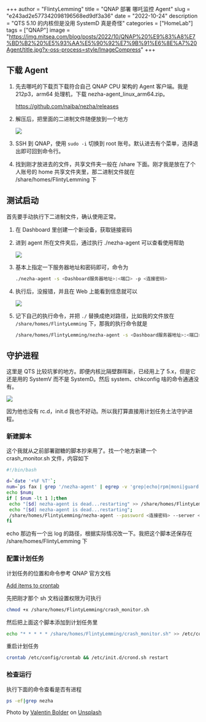 +++
author = "FlintyLemming"
title = "QNAP 部署 哪吒监控 Agent"
slug = "e243ad2e577342098196568ed9df3a36"
date = "2022-10-24"
description = "QTS 5.10 的内核但是没用 SystemD 真是奇怪"
categories = ["HomeLab"]
tags = ["QNAP"]
image = "https://img.mitsea.com/blog/posts/2022/10/QNAP%20%E9%83%A8%E7%BD%B2%20%E5%93%AA%E5%90%92%E7%9B%91%E6%8E%A7%20Agent/title.jpg?x-oss-process=style/ImageCompress"
+++

## 下载 Agent

1. 先去哪吒的下载页下载符合自己 QNAP CPU 架构的 Agent 客户端。我是 212p3，arm64 处理机，下载 nezha-agent_linux_arm64.zip。

    <https://github.com/naiba/nezha/releases>

2. 解压后，把里面的二进制文件随便放到一个地方

    ![](https://img.mitsea.com/blog/posts/2022/10/QNAP%20%E9%83%A8%E7%BD%B2%20%E5%93%AA%E5%90%92%E7%9B%91%E6%8E%A7%20Agent/Untitled.png?x-oss-process=style/ImageCompress)

3. SSH 到 QNAP，使用 `sudo -i` 切换到 root 账号。默认进去有个菜单，选择退出即可回到命令行。
4. 找到刚才放进去的文件，共享文件夹一般在 /share 下面。刚才我是放在了个人账号的 home 共享文件夹里，那二进制文件就在 /share/homes/FlintyLemming 下

## 测试启动

首先要手动执行下二进制文件，确认使用正常。

1. 在 Dashboard 里创建一个新设备，获取链接密码
2. 进到 agent 所在文件夹后，通过执行 ./nezha-agent 可以查看使用帮助

    ![](https://img.mitsea.com/blog/posts/2022/10/QNAP%20%E9%83%A8%E7%BD%B2%20%E5%93%AA%E5%90%92%E7%9B%91%E6%8E%A7%20Agent/Untitled%201.png?x-oss-process=style/ImageCompress)

3. 基本上指定一下服务器地址和密码即可，命令为

    ```bash
    ./nezha-agent -s <Dashboard服务器地址>:<端口> -p <连接密码>
    ```

4. 执行后，没报错，并且在 Web 上能看到信息就可以

    ![](https://img.mitsea.com/blog/posts/2022/10/QNAP%20%E9%83%A8%E7%BD%B2%20%E5%93%AA%E5%90%92%E7%9B%91%E6%8E%A7%20Agent/Untitled%202.png?x-oss-process=style/ImageCompress)

5. 记下自己的执行命令，并把 `./` 替换成绝对路径，比如我的文件放在 `/share/homes/FlintyLemming` 下，那我的执行命令就是

    ```bash
    /share/homes/FlintyLemming/nezha-agent -s <Dashboard服务器地址>:<端口> -p <连接密码>
    ```

## 守护进程

这里是 QTS 比较坑爹的地方。即便内核比隔壁群晖新，已经用上了 5.x，但是它还是用的 SystemV 而不是 SystemD。然后 system、chkconfig 啥的命令通通没有。

![](https://img.mitsea.com/blog/posts/2022/10/QNAP%20%E9%83%A8%E7%BD%B2%20%E5%93%AA%E5%90%92%E7%9B%91%E6%8E%A7%20Agent/Untitled%203.png?x-oss-process=style/ImageCompress)

因为他也没有 rc.d，init.d 我也不好动。所以我打算直接用计划任务土法守护进程。

### 新建脚本

这个我就从之前部署甜糖的脚本抄来用了。找一个地方新建一个 crash_monitor.sh 文件，内容如下

```bash
#!/bin/bash

d=`date '+%F %T'`;
num=`ps fax | grep '/nezha-agent' | egrep -v 'grep|echo|rpm|moni|guard' | wc -l`;
echo $num;
if [ $num -lt 1 ];then
 echo "[$d] nezha-agent is dead...restarting" >> /share/homes/FlintyLemming/log.log ;
 echo "[$d] nezha-agent is dead...restarting";
 /share/homes/FlintyLemming/nezha-agent --password <连接密码> --server <Dashboard服务器地址>:<端口>;
fi
```

echo 那边有一个出 log 的路径，根据实际情况改一下。我把这个脚本还保存在 /share/homes/FlintyLemming 下

### 配置计划任务

计划任务的位置和命令参考 QNAP 官方文档

[Add items to crontab](https://wiki.qnap.com/wiki/Add_items_to_crontab)

先把刚才那个 sh 文档设置权限为可执行

```bash
chmod +x /share/homes/FlintyLemming/crash_monitor.sh
```

然后把上面这个脚本添加到计划任务里

```bash
echo "* * * * * /share/homes/FlintyLemming/crash_monitor.sh" >> /etc/config/crontab
```

重启计划任务

```bash
crontab /etc/config/crontab && /etc/init.d/crond.sh restart
```

### 检查运行

执行下面的命令查看是否有进程

```bash
ps -ef|grep nezha
```

Photo by [Valentin Bolder](https://unsplash.com/es/@vallibo?utm_source=unsplash&utm_medium=referral&utm_content=creditCopyText) on [Unsplash](https://unsplash.com/?utm_source=unsplash&utm_medium=referral&utm_content=creditCopyText)
  